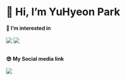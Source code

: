 # **👋 Hi, I’m YuHyeon Park**
**👀 I’m interested in**
<br>
<br>
<a href="https://flutter.dev" target="_blank"><img src="https://img.shields.io/badge/Flutter-2ECCFA?style=flat-square&logo=Flutter&logoColor=FFFFFF"/></a> 
<a href="https://dart.dev" target="_blank"><img src="https://img.shields.io/badge/Dart-0175C2?style=flat-square&logo=Dart&logoColor=FFFFFF"/></a>

<br> **😎 My Social media link** 
<br>
<br> 
<a href="https://dart.dev" target="_blank"><img src="https://img.shields.io/badge/Instagram-E4405F?style=flat-square&logo=instagram&logoColor=FFFFFF"/></a>
